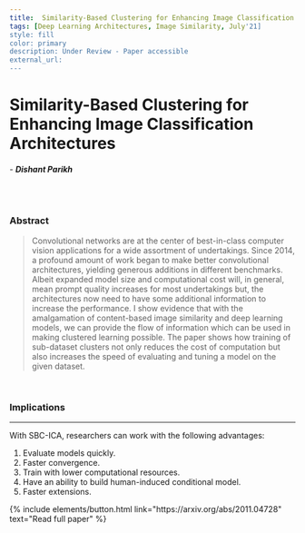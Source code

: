 ```yaml
---
title:  Similarity-Based Clustering for Enhancing Image Classification Architectures
tags: [Deep Learning Architectures, Image Similarity, July'21]
style: fill
color: primary
description: Under Review - Paper accessible
external_url: 
---
```



# Similarity-Based Clustering for Enhancing Image Classification Architectures

###### - _**Dishant Parikh**_

<br>

### Abstract
>Convolutional networks are at the center of best-in-class computer vision applications for a wide assortment of undertakings. Since 2014, a profound amount of work began to make better convolutional architectures, yielding generous additions in different benchmarks. Albeit expanded model size and computational cost will, in general, mean prompt quality increases for most undertakings but, the architectures now need to have some additional information to increase the performance. I show evidence that with the amalgamation of content-based image similarity and deep learning models, we can provide the flow of information which can be used in making clustered learning possible. The paper shows how training of sub-dataset clusters not only reduces the cost of computation but also increases the speed of evaluating and tuning a model on the given dataset.

<br>

### Implications

---

With SBC-ICA, researchers can work with the following advantages:
1. Evaluate models quickly. 
2. Faster convergence.
3. Train with lower computational resources.
4. Have an ability to build human-induced conditional model.
5. Faster extensions.

<p class="text-center">
{% include elements/button.html link="https://arxiv.org/abs/2011.04728" text="Read full paper" %}
</p>